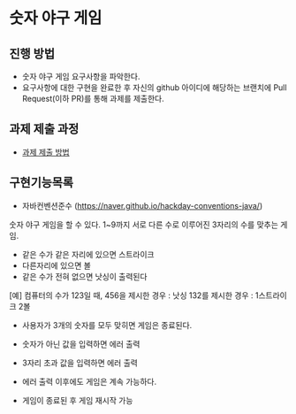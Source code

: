 # 숫자 야구 게임
## 진행 방법
* 숫자 야구 게임 요구사항을 파악한다.
* 요구사항에 대한 구현을 완료한 후 자신의 github 아이디에 해당하는 브랜치에 Pull Request(이하 PR)를 통해 과제를 제출한다.

## 과제 제출 과정
* [과제 제출 방법](https://github.com/next-step/nextstep-docs/tree/master/precourse)

## 구현기능목록
* 자바컨벤션준수 (https://naver.github.io/hackday-conventions-java/)

숫자 야구 게임을 할 수 있다.
1~9까지 서로 다른 수로 이루어진 3자리의 수를 맞추는 게임.

* 같은 수가 같은 자리에 있으면 스트라이크
* 다른자리에 있으면 볼
* 같은 수가 전혀 없으면 낫싱이 출력된다

[예] 컴퓨터의 수가 123일 때, 456을 제시한 경우 : 낫싱
132를 제시한 경우 : 1스트라이크 2볼

* 사용자가 3개의 숫자를 모두 맞히면 게임은 종료된다.

* 숫자가 아닌 값을 입력하면 에러 출력
* 3자리 초과 값을 입력하면 에러 출력
* 에러 출력 이후에도 게임은 계속 가능하다.
* 게임이 종료된 후 게임 재시작 가능

